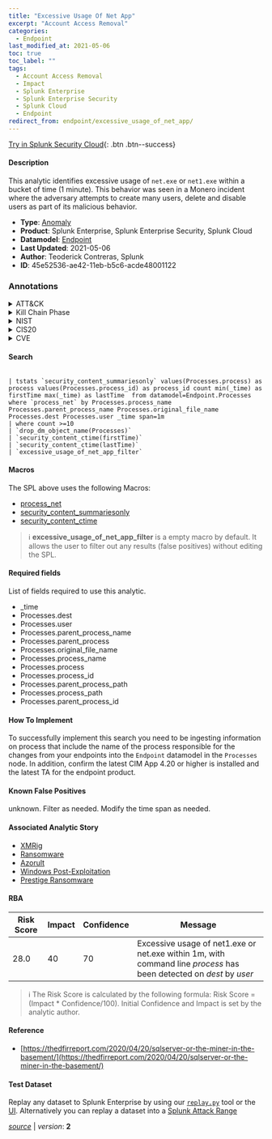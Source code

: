 ```yaml
---
title: "Excessive Usage Of Net App"
excerpt: "Account Access Removal"
categories:
  - Endpoint
last_modified_at: 2021-05-06
toc: true
toc_label: ""
tags:
  - Account Access Removal
  - Impact
  - Splunk Enterprise
  - Splunk Enterprise Security
  - Splunk Cloud
  - Endpoint
redirect_from: endpoint/excessive_usage_of_net_app/
---
```




[Try in Splunk Security Cloud](https://www.splunk.com/en_us/cyber-security.html){: .btn .btn--success}

#### Description

This analytic identifies excessive usage of `net.exe` or `net1.exe` within a bucket of time (1 minute). This behavior was seen in a Monero incident where the adversary attempts to create many users, delete and disable users as part of its malicious behavior.

- **Type**: [Anomaly](https://github.com/splunk/security_content/wiki/Detection-Analytic-Types)
- **Product**: Splunk Enterprise, Splunk Enterprise Security, Splunk Cloud
- **Datamodel**: [Endpoint](https://docs.splunk.com/Documentation/CIM/latest/User/Endpoint)
- **Last Updated**: 2021-05-06
- **Author**: Teoderick Contreras, Splunk
- **ID**: 45e52536-ae42-11eb-b5c6-acde48001122

### Annotations
<details>
  <summary>ATT&CK</summary>

<div markdown="1">

#### [ATT&CK](https://attack.mitre.org/)

| ID          | Technique   | Tactic         |
| ----------- | ----------- |--------------- |
| [T1531](https://attack.mitre.org/techniques/T1531/) | Account Access Removal | Impact |

</div>
</details>


<details>
  <summary>Kill Chain Phase</summary>

<div markdown="1">

* Actions On Objectives


</div>
</details>


<details>
  <summary>NIST</summary>

<div markdown="1">

* DE.AE



</div>
</details>

<details>
  <summary>CIS20</summary>

<div markdown="1">

* CIS 10



</div>
</details>

<details>
  <summary>CVE</summary>

<div markdown="1">


</div>
</details>


#### Search

```

| tstats `security_content_summariesonly` values(Processes.process) as process values(Processes.process_id) as process_id count min(_time) as firstTime max(_time) as lastTime  from datamodel=Endpoint.Processes where `process_net` by Processes.process_name Processes.parent_process_name Processes.original_file_name Processes.dest Processes.user _time span=1m 
| where count >=10 
| `drop_dm_object_name(Processes)` 
| `security_content_ctime(firstTime)` 
| `security_content_ctime(lastTime)` 
| `excessive_usage_of_net_app_filter`
```

#### Macros
The SPL above uses the following Macros:
* [process_net](https://github.com/splunk/security_content/blob/develop/macros/process_net.yml)
* [security_content_summariesonly](https://github.com/splunk/security_content/blob/develop/macros/security_content_summariesonly.yml)
* [security_content_ctime](https://github.com/splunk/security_content/blob/develop/macros/security_content_ctime.yml)

> :information_source:
> **excessive_usage_of_net_app_filter** is a empty macro by default. It allows the user to filter out any results (false positives) without editing the SPL.



#### Required fields
List of fields required to use this analytic.
* _time
* Processes.dest
* Processes.user
* Processes.parent_process_name
* Processes.parent_process
* Processes.original_file_name
* Processes.process_name
* Processes.process
* Processes.process_id
* Processes.parent_process_path
* Processes.process_path
* Processes.parent_process_id



#### How To Implement
To successfully implement this search you need to be ingesting information on process that include the name of the process responsible for the changes from your endpoints into the `Endpoint` datamodel in the `Processes` node. In addition, confirm the latest CIM App 4.20 or higher is installed and the latest TA for the endpoint product.
#### Known False Positives
unknown. Filter as needed. Modify the time span as needed.

#### Associated Analytic Story
* [XMRig](/stories/xmrig)
* [Ransomware](/stories/ransomware)
* [Azorult](/stories/azorult)
* [Windows Post-Exploitation](/stories/windows_post-exploitation)
* [Prestige Ransomware](/stories/prestige_ransomware)




#### RBA

| Risk Score  | Impact      | Confidence   | Message      |
| ----------- | ----------- |--------------|--------------|
| 28.0 | 40 | 70 | Excessive usage of net1.exe or net.exe within 1m, with command line $process$ has been detected on $dest$ by $user$ |


> :information_source:
> The Risk Score is calculated by the following formula: Risk Score = (Impact * Confidence/100). Initial Confidence and Impact is set by the analytic author.


#### Reference

* [https://thedfirreport.com/2020/04/20/sqlserver-or-the-miner-in-the-basement/](https://thedfirreport.com/2020/04/20/sqlserver-or-the-miner-in-the-basement/)



#### Test Dataset
Replay any dataset to Splunk Enterprise by using our [`replay.py`](https://github.com/splunk/attack_data#using-replaypy) tool or the [UI](https://github.com/splunk/attack_data#using-ui).
Alternatively you can replay a dataset into a [Splunk Attack Range](https://github.com/splunk/attack_range#replay-dumps-into-attack-range-splunk-server)




[*source*](https://github.com/splunk/security_content/tree/develop/detections/endpoint/excessive_usage_of_net_app.yml) \| *version*: **2**